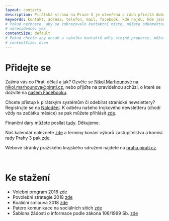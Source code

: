 ```yaml
---
layout: contacts
description: Pirátská strana na Praze 3 je otevřená a ráda přivítá dobrovolníky a odpoví na dotazy kritiků.
keywords: kontakt, adresa, telefon, mail, facebook, kde najdu, kde jsou
# Pokud nechcete, aby se zobrazovalo kontaktní místo, můžete odkomentovat následující řádek:
# noresidence: yes
contentSize: default
# Pokud chcete aby obsah a tabulka kontaktů měly stejné proporce, můžete použít:
# contentSize: even
---
```



<div class="o-section-header o-section-header--indented">
  <h1 class="t-h2-alt">Přidejte se</h1>
</div>


Zajímá vás co Piráti dělají a jak? Ozvěte se [Nikol Marhounové](/lide/nikol-marhounova) na nikol.marhounova@pirati.cz, nebo přijďte
na pravidelnou schůzi, o které se dozvíte na [našem Facebooku](https://www.facebook.com/PiratiPraha3/).

Chcete přístup k pirátským systémům či odebírat stranické newslettery? Registrujte se na [Nalodění](https://nalodeni.pirati.cz/). K odběru našeho trojkového newsletteru (chodí vždy na začátku měsíce) se pak můžete přihlásit [zde](https://docs.google.com/forms/d/e/1FAIpQLScBy066WqJMRrN-7Qom8PrPAQm3JgVoIrnW2luAEznc3E1pcg/viewform).

Finanční dary můžete posílat [tudy](https://dary.pirati.cz/podpor-kraj/praha/adresne-dary-pro-ks-praha/?p=110103). Děkujeme.

Náš kalendář naleznete [zde](https://calendar.google.com/calendar/u/0/embed?src=o2k9q2b4p679fp4u3p146u2r5s@group.calendar.google.com&ctz=Europe/Prague) a termíny konání výborů zastupitelstva a komisí rady Prahy 3 pak [zde](https://www.praha3.cz/samosprava/vybory-a-komise/terminy-zasedani?year=2021).

Webové stránky pražského krajského sdružení najdete na [praha.pirati.cz](https://praha.pirati.cz/).

<br/>

<div class="o-section-header o-section-header--indented">
  <h1 class="t-h2-alt">Ke stažení</h1>
</div>

- Volební program 2018 [zde](https://github.com/pirati-web/praha3.pirati.cz/blob/master/Dokumenty/Program2018.pdf)
- Povolební strategie 2018 [zde](https://github.com/pirati-web/praha3.pirati.cz/blob/master/Dokumenty/Strategie2018.pdf)
- Koaliční smlouva 2018 [zde](https://www.praha3.cz/samosprava/zastupitelstvo/koalicni-dohoda-pro-obdobi-20182022)
- Patero komunikace na sociálních sítích [zde](https://praha3.pirati.cz/aktuality/Patero-komunikace.html)
- Šablona žádosti o informace podle zákona 106/1999 Sb. [zde]()
